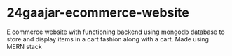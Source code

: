 # 24gaajar-ecommerce-website
E commerce website with functioning backend using mongodb database to store and display items in a cart fashion along with a cart.
Made using MERN stack
